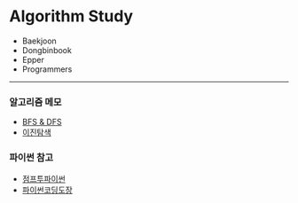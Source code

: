 # Algorithm Study

- Baekjoon
- Dongbinbook 
- Epper 
- Programmers   

***

### 알고리즘 메모
- [BFS & DFS](https://davelop.tistory.com/6)
- [이진탐색](https://davelop.tistory.com/7)

### 파이썬 참고
- [점프투파이썬](https://wikidocs.net/book/1)
- [파이썬코딩도장](https://dojang.io/course/view.php?id=7)
